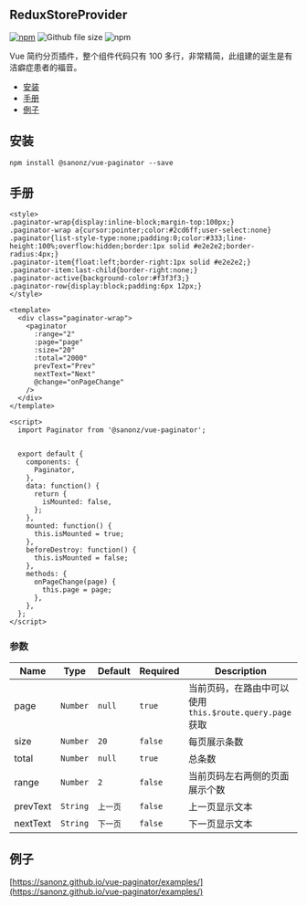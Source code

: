 ## ReduxStoreProvider

[![npm](https://img.shields.io/npm/v/@sanonz/vue-paginator.svg)](https://www.npmjs.com/package/@sanonz/vue-paginator) ![Github file size](https://img.shields.io/github/size/sanonz/vue-paginator/dist/paginator.umd.min.js.svg) ![npm](https://img.shields.io/npm/dw/@sanonz/vue-paginator.svg)

Vue 简约分页插件，整个组件代码只有 100 多行，非常精简，此组建的诞生是有洁癖症患者的福音。

* [安装](#安装)
* [手册](#手册)
* [例子](#例子)


## 安装
```shell
npm install @sanonz/vue-paginator --save
```

## 手册
```vue
<style>
.paginator-wrap{display:inline-block;margin-top:100px;}
.paginator-wrap a{cursor:pointer;color:#2cd6ff;user-select:none}
.paginator{list-style-type:none;padding:0;color:#333;line-height:100%;overflow:hidden;border:1px solid #e2e2e2;border-radius:4px;}
.paginator-item{float:left;border-right:1px solid #e2e2e2;}
.paginator-item:last-child{border-right:none;}
.paginator-active{background-color:#f3f3f3;}
.paginator-row{display:block;padding:6px 12px;}
</style>

<template>
  <div class="paginator-wrap">
    <paginator
      :range="2"
      :page="page"
      :size="20"
      :total="2000"
      prevText="Prev"
      nextText="Next"
      @change="onPageChange"
    />
  </div>
</template>

<script>
  import Paginator from '@sanonz/vue-paginator';


  export default {
    components: {
      Paginator,
    },
    data: function() {
      return {
        isMounted: false,
      };
    },
    mounted: function() {
      this.isMounted = true;
    },
    beforeDestroy: function() {
      this.isMounted = false;
    },
    methods: {
      onPageChange(page) {
        this.page = page;
      },
    },
  };
</script>
```

### 参数

| Name | Type | Default | Required | Description |
| --- | --- | --- | --- | --- |
| page | `Number` | `null` | `true` | 当前页码，在路由中可以使用 `this.$route.query.page` 获取 |
| size | `Number` | `20` | `false` | 每页展示条数 |
| total | `Number` | `null` | `true` | 总条数 |
| range | `Number` | `2` | `false` | 当前页码左右两侧的页面展示个数 |
| prevText | `String` | `上一页` | `false` | 上一页显示文本 |
| nextText | `String` | `下一页` | `false` | 下一页显示文本 |

## 例子

[https://sanonz.github.io/vue-paginator/examples/](https://sanonz.github.io/vue-paginator/examples/)
